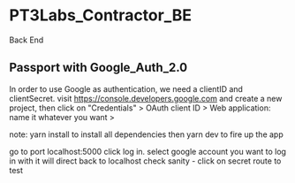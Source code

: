 # PT3Labs_Contractor_BE

Back End

## Passport with Google_Auth_2.0

In order to use Google as authentication, we need a clientID and clientSecret. visit https://console.developers.google.com
and create a new project, then click on "Credentials" > OAuth client ID > Web application: name it whatever you want >

note:
yarn install to install all dependencies
then yarn dev to fire up the app

go to port localhost:5000
click log in. select google account you want to log in with
it will direct back to localhost
check sanity - click on secret route to test

